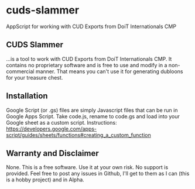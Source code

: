 # cuds-slammer
AppScript for working with CUD Exports from DoiT Internationals CMP


## CUDS Slammer 
...is a tool to work with CUD Exports from DoiT Internationals CMP. It contains no proprietary software and is free to use and modify in a non-commercial manner. That means you can't use it for generating dubloons for your treasure chest.

## Installation
Google Script (or .gs) files are simply Javascript files that can be run in Google Apps Script. Take code.js, rename to code.gs and load into your Google sheet as a custom script.
Instructions: <https://developers.google.com/apps-script/guides/sheets/functions#creating_a_custom_function>

## Warranty and Disclaimer
None. This is a free software. Use it at your own risk. No support is provided. Feel free to post any issues in Github, I'll get to them as I can (this is a hobby project) and in Alpha.
